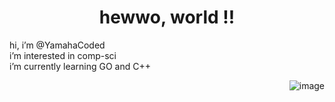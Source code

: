 <div align=center>
  
# hewwo, world !!

</div>

<div align=left>
  
hi, i’m @YamahaCoded    
i’m interested in comp-sci    
i’m currently learning GO and C++    

<div align=right>
  
![image](https://imgur.com/CzGWxDK.gif)

</div>

</div>




<!---
YamahaCoded/YamahaCoded is a ✨ special ✨ repository because its `README.md` (this file) appears on your GitHub profile.
You can click the Preview link to take a look at your changes.
--->
